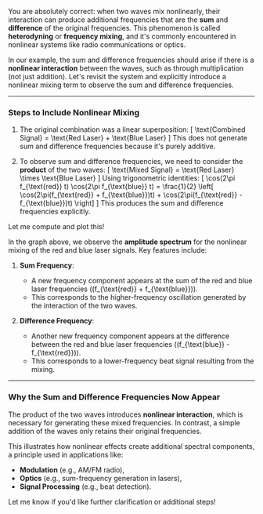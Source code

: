 You are absolutely correct: when two waves mix nonlinearly, their interaction can produce additional frequencies that are the **sum** and **difference** of the original frequencies. This phenomenon is called **heterodyning** or **frequency mixing**, and it's commonly encountered in nonlinear systems like radio communications or optics.

In our example, the sum and difference frequencies should arise if there is a **nonlinear interaction** between the waves, such as through multiplication (not just addition). Let's revisit the system and explicitly introduce a nonlinear mixing term to observe the sum and difference frequencies.

---

### Steps to Include Nonlinear Mixing
1. The original combination was a linear superposition:
   \[
   \text{Combined Signal} = \text{Red Laser} + \text{Blue Laser}
   \]
   This does not generate sum and difference frequencies because it's purely additive.

2. To observe sum and difference frequencies, we need to consider the **product** of the two waves:
   \[
   \text{Mixed Signal} = \text{Red Laser} \times \text{Blue Laser}
   \]
   Using trigonometric identities:
   \[
   \cos(2\pi f_{\text{red}} t) \cos(2\pi f_{\text{blue}} t) = \frac{1}{2} \left[ \cos(2\pi(f_{\text{red}} + f_{\text{blue}})t) + \cos(2\pi(f_{\text{red}} - f_{\text{blue}})t) \right]
   \]
   This produces the sum and difference frequencies explicitly.

Let me compute and plot this!

In the graph above, we observe the **amplitude spectrum** for the nonlinear mixing of the red and blue laser signals. Key features include:

1. **Sum Frequency**:
   - A new frequency component appears at the sum of the red and blue laser frequencies (\(f_{\text{red}} + f_{\text{blue}}\)).
   - This corresponds to the higher-frequency oscillation generated by the interaction of the two waves.

2. **Difference Frequency**:
   - Another new frequency component appears at the difference between the red and blue laser frequencies (\(f_{\text{blue}} - f_{\text{red}}\)).
   - This corresponds to a lower-frequency beat signal resulting from the mixing.

---

### Why the Sum and Difference Frequencies Now Appear
The product of the two waves introduces **nonlinear interaction**, which is necessary for generating these mixed frequencies. In contrast, a simple addition of the waves only retains their original frequencies.

This illustrates how nonlinear effects create additional spectral components, a principle used in applications like:
- **Modulation** (e.g., AM/FM radio),
- **Optics** (e.g., sum-frequency generation in lasers),
- **Signal Processing** (e.g., beat detection).

Let me know if you'd like further clarification or additional steps!

